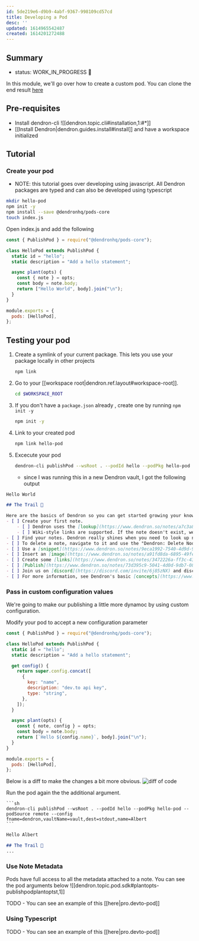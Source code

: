 ```yaml
---
id: 5de219e6-d9b9-4abf-9367-998109cd57cd
title: Developing a Pod
desc: ''
updated: 1614965542487
created: 1614201272488
---
```

## Summary

- status: WORK_IN_PROGRESS 🚧

In this module, we'll go over how to create a custom pod. You can clone the end result [here](https://github.com/dendronhq/hello-pod)

## Pre-requisites

- Install dendron-cli
  ![[dendron.topic.cli#installation,1:#*]]
- [[Install Dendron|dendron.guides.install#install]] and have a workspace initialized

## Tutorial

### Create your pod

- NOTE: this tutorial goes over developing using javascript. All Dendron packages are typed and can also be developed using typescript

```sh
mkdir hello-pod
npm init -y
npm install --save @dendronhq/pods-core
touch index.js
```

Open index.js and add the following

```js
const { PublishPod } = require("@dendronhq/pods-core");

class HelloPod extends PublishPod {
  static id = "hello";
  static description = "Add a hello statement";

  async plant(opts) {
    const { note } = opts;
    const body = note.body;
    return ["Hello World", body].join("\n");
  }
}

module.exports = {
  pods: [HelloPod],
};
```

## Testing your pod

1. Create a symlink of your current package. This lets you use your package locally in other projects
   ```sh
   npm link
   ```
2. Go to your [[workspace root|dendron.ref.layout#workspace-root]].
   ```sh
   cd $WORKSPACE_ROOT
   ```
3. If you don't have a `package.json` already , create one by running `npm init -y`
   ```sh
   npm init -y
   ```
4. Link to your created pod
   ```sh
   npm link hello-pod
   ```
5. Excecute your pod
   ```sh
   dendron-cli publishPod --wsRoot . --podId hello --podPkg hello-pod --podSource remote --config fname=dendron,vaultName=vault,dest=stdout
   ```
   - since I was running this in a new Dendron vault, I got the following output

```markdown
Hello World

## The Trail 🥾

Here are the basics of Dendron so you can get started growing your knowledge base.
- [ ] Create your first note.
    - [ ] Dendron uses the [lookup](https://www.dendron.so/notes/a7c3a810-28c8-4b47-96a6-8156b1524af3.html#lookup-menu) command to create. So, hit CMD+L (or ctrl+L if you're on Windows) to bring up the lookup bar, type in a new note name and hit enter to create it. You can also run the lookup command through the command palette "Dendron: Lookup".
    - [ ] Wiki-style links are supported. If the note doesn't exist, we'll create the note for you. For example, just try [[this link]] from the editor view.
- [ ] Find your notes. Dendron really shines when you need to look up notes quickly. For this, you use *drumroll* the lookup command (again). Just hit CMD/ctrl+L and you can search your entire set of notes.
- [ ] To delete a note, navigate to it and use the "Dendron: Delete Node" command. As with everything else in VSCode, bring up the command palette with CMD/ctrl+shift+P and run the command.
- [ ] Use a [snippet](https://www.dendron.so/notes/9eca1992-7540-4d9d-97fb-328b27748b2c.html) for quick note templates
- [ ] Insert an [image](https://www.dendron.so/notes/a91fd8da-6895-49fe-8164-a17acd8d9a17.html)
- [ ] Create some [links](https://www.dendron.so/notes/3472226a-ff3c-432d-bf5d-10926f39f6c2.html)
- [ ] [Publish](https://www.dendron.so/notes/73d395c9-5041-4d0d-9db7-080d9586136e.html) your vault
- [ ] Join us on [discord](https://discord.com/invite/6j85zNX) and discuss all things knowledge management with your fellow trail blazers.
- [ ] For more information, see Dendron's basic [concepts](https://www.dendron.so/notes/c6fd6bc4-7f75-4cbb-8f34-f7b99bfe2d50.html)
```

### Pass in custom configuration values

We're going to make our publishing a little more dynamoc by using custom configuration. 

Modify your pod to accept a new configuration parameter

```js
const { PublishPod } = require("@dendronhq/pods-core");

class HelloPod extends PublishPod {
  static id = "hello";
  static description = "Add a hello statement";

  get config() {
    return super.config.concat([
      {
        key: "name",
        description: "dev.to api key",
        type: "string",
      },
    ]);
  }

  async plant(opts) {
    const { note, config } = opts;
    const body = note.body;
    return [`Hello ${config.name}`, body].join("\n");
  }
}

module.exports = {
  pods: [HelloPod],
};

```

Below is a diff to make the changes a bit more obvious.
![diff of code](https://foundation-prod-assetspublic53c57cce-8cpvgjldwysl.s3-us-west-2.amazonaws.com/assets/images/pod-change.jpg)

Run the pod again the the additional argument.

````
```sh
dendron-cli publishPod --wsRoot . --podId hello --podPkg hello-pod --podSource remote --config fname=dendron,vaultName=vault,dest=stdout,name=Albert
```
````

```markdown
Hello Albert

## The Trail 🥾
...
```

### Use Note Metadata

Pods have full access to all the metadata attached to a note. You can see the pod arguments below
![[dendron.topic.pod.sdk#plantopts-publishpodplantoptst,1]]

TODO - You can see an example of this [[here|pro.devto-pod]]

### Using Typescript

TODO - You can see an example of this [[here|pro.devto-pod]]

